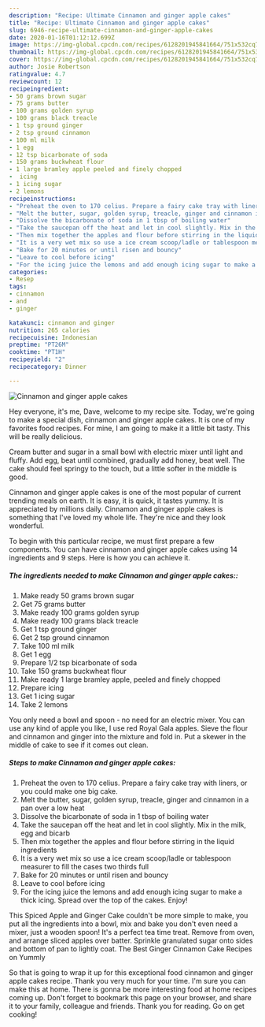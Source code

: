 ```yaml
---
description: "Recipe: Ultimate Cinnamon and ginger apple cakes"
title: "Recipe: Ultimate Cinnamon and ginger apple cakes"
slug: 6946-recipe-ultimate-cinnamon-and-ginger-apple-cakes
date: 2020-01-16T01:12:12.699Z
image: https://img-global.cpcdn.com/recipes/6128201945841664/751x532cq70/cinnamon-and-ginger-apple-cakes-recipe-main-photo.jpg
thumbnail: https://img-global.cpcdn.com/recipes/6128201945841664/751x532cq70/cinnamon-and-ginger-apple-cakes-recipe-main-photo.jpg
cover: https://img-global.cpcdn.com/recipes/6128201945841664/751x532cq70/cinnamon-and-ginger-apple-cakes-recipe-main-photo.jpg
author: Josie Robertson
ratingvalue: 4.7
reviewcount: 12
recipeingredient:
- 50 grams brown sugar
- 75 grams butter
- 100 grams golden syrup
- 100 grams black treacle
- 1 tsp ground ginger
- 2 tsp ground cinnamon
- 100 ml milk
- 1 egg
- 12 tsp bicarbonate of soda
- 150 grams buckwheat flour
- 1 large bramley apple peeled and finely chopped
-  icing
- 1 icing sugar
- 2 lemons
recipeinstructions:
- "Preheat the oven to 170 celius. Prepare a fairy cake tray with liners, or you could make one big cake."
- "Melt the butter, sugar, golden syrup, treacle, ginger and cinnamon in a pan over a low heat"
- "Dissolve the bicarbonate of soda in 1 tbsp of boiling water"
- "Take the saucepan off the heat and let in cool slightly. Mix in the milk, egg and bicarb"
- "Then mix together the apples and flour before stirring in the liquid ingredients"
- "It is a very wet mix so use a ice cream scoop/ladle or tablespoon measurer to fill the cases two thirds full"
- "Bake for 20 minutes or until risen and bouncy"
- "Leave to cool before icing"
- "For the icing juice the lemons and add enough icing sugar to make a thick icing. Spread over the top of the cakes. Enjoy!"
categories:
- Resep
tags:
- cinnamon
- and
- ginger

katakunci: cinnamon and ginger
nutrition: 265 calories
recipecuisine: Indonesian
preptime: "PT26M"
cooktime: "PT1H"
recipeyield: "2"
recipecategory: Dinner

---
```



![Cinnamon and ginger apple cakes](https://img-global.cpcdn.com/recipes/6128201945841664/751x532cq70/cinnamon-and-ginger-apple-cakes-recipe-main-photo.jpg)

Hey everyone, it's me, Dave, welcome to my recipe site. Today, we're going to make a special dish, cinnamon and ginger apple cakes. It is one of my favorites food recipes. For mine, I am going to make it a little bit tasty. This will be really delicious.

Cream butter and sugar in a small bowl with electric mixer until light and fluffy. Add egg, beat until combined, gradually add honey, beat well. The cake should feel springy to the touch, but a little softer in the middle is good.

Cinnamon and ginger apple cakes is one of the most popular of current trending meals on earth. It is easy, it is quick, it tastes yummy. It is appreciated by millions daily. Cinnamon and ginger apple cakes is something that I've loved my whole life. They're nice and they look wonderful.


To begin with this particular recipe, we must first prepare a few components. You can have cinnamon and ginger apple cakes using 14 ingredients and 9 steps. Here is how you can achieve it.

##### The ingredients needed to make Cinnamon and ginger apple cakes::

1. Make ready 50 grams brown sugar
1. Get 75 grams butter
1. Make ready 100 grams golden syrup
1. Make ready 100 grams black treacle
1. Get 1 tsp ground ginger
1. Get 2 tsp ground cinnamon
1. Take 100 ml milk
1. Get 1 egg
1. Prepare 1/2 tsp bicarbonate of soda
1. Take 150 grams buckwheat flour
1. Make ready 1 large bramley apple, peeled and finely chopped
1. Prepare  icing
1. Get 1 icing sugar
1. Take 2 lemons


You only need a bowl and spoon - no need for an electric mixer. You can use any kind of apple you like, I use red Royal Gala apples. Sieve the flour and cinnamon and ginger into the mixture and fold in. Put a skewer in the middle of cake to see if it comes out clean. 

##### Steps to make Cinnamon and ginger apple cakes:

1. Preheat the oven to 170 celius. Prepare a fairy cake tray with liners, or you could make one big cake.
1. Melt the butter, sugar, golden syrup, treacle, ginger and cinnamon in a pan over a low heat
1. Dissolve the bicarbonate of soda in 1 tbsp of boiling water
1. Take the saucepan off the heat and let in cool slightly. Mix in the milk, egg and bicarb
1. Then mix together the apples and flour before stirring in the liquid ingredients
1. It is a very wet mix so use a ice cream scoop/ladle or tablespoon measurer to fill the cases two thirds full
1. Bake for 20 minutes or until risen and bouncy
1. Leave to cool before icing
1. For the icing juice the lemons and add enough icing sugar to make a thick icing. Spread over the top of the cakes. Enjoy!


This Spiced Apple and Ginger Cake couldn&#39;t be more simple to make, you put all the ingredients into a bowl, mix and bake you don&#39;t even need a mixer, just a wooden spoon! It&#39;s a perfect tea time treat. Remove from oven, and arrange sliced apples over batter. Sprinkle granulated sugar onto sides and bottom of pan to lightly coat. The Best Ginger Cinnamon Cake Recipes on Yummly 

So that is going to wrap it up for this exceptional food cinnamon and ginger apple cakes recipe. Thank you very much for your time. I'm sure you can make this at home. There is gonna be more interesting food at home recipes coming up. Don't forget to bookmark this page on your browser, and share it to your family, colleague and friends. Thank you for reading. Go on get cooking!
